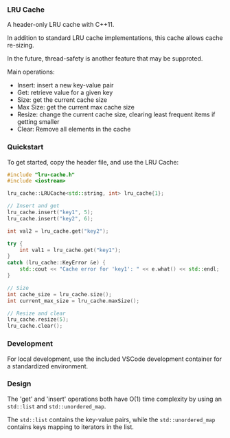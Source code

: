### LRU Cache
A header-only LRU cache with C++11.

In addition to standard LRU cache implementations, this cache allows cache re-sizing.

In the future, thread-safety is another feature that may be supproted. 

Main operations:
- Insert: insert a new key-value pair
- Get: retrieve value for a given key
- Size: get the current cache size
- Max Size: get the current max cache size
- Resize: change the current cache size, clearing least frequent items if getting smaller
- Clear: Remove all elements in the cache   

### Quickstart
To get started, copy the header file, and use the LRU Cache: 

```cpp
#include "lru-cache.h"
#include <iostream>

lru_cache::LRUCache<std::string, int> lru_cache{1};

// Insert and get
lru_cache.insert("key1", 5);
lru_cache.insert("key2", 6);

int val2 = lru_cache.get("key2");

try {
    int val1 = lru_cache.get("key1");
}
catch (lru_cache::KeyError &e) {
    std::cout << "Cache error for 'key1': " << e.what() << std::endl;
}

// Size
int cache_size = lru_cache.size();
int current_max_size = lru_cache.maxSize();

// Resize and clear
lru_cache.resize(5);
lru_cache.clear();
```

### Development
For local development, use the included VSCode development container for a standardized environment.

### Design
The 'get' and 'insert' operations both have O(1) time complexity by using an `std::list` and `std::unordered_map`.

The `std::list` contains the key-value pairs, while the `std::unordered_map` contains keys mapping to iterators in the list.
